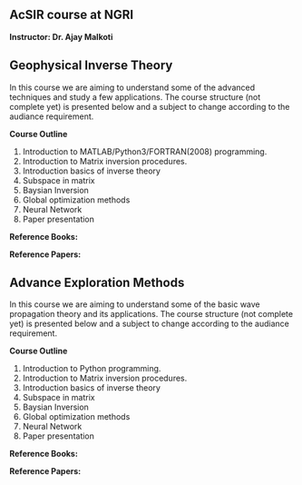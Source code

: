 ## AcSIR course at NGRI
**Instructor: Dr. Ajay Malkoti**


## Geophysical Inverse Theory  



In this course we are aiming to understand some of the advanced techniques and study a few applications.
The course structure (not complete yet) is presented below and a subject to change according to the audiance requirement.

**Course Outline**
1. Introduction to MATLAB/Python3/FORTRAN(2008) programming. 
2. Introduction to Matrix inversion procedures. 
3. Introduction basics of inverse theory
4. Subspace in matrix
5. Baysian Inversion
6. Global optimization methods
7. Neural Network
8. Paper presentation 


**Reference Books:**



**Reference Papers:**





## Advance Exploration Methods  
In this course we are aiming to understand some of the basic wave propagation theory and its applications.
The course structure (not complete yet) is presented below and a subject to change according to the audiance requirement.

**Course Outline**
1. Introduction to Python programming. 
2. Introduction to Matrix inversion procedures. 
3. Introduction basics of inverse theory
4. Subspace in matrix
5. Baysian Inversion
6. Global optimization methods
7. Neural Network
8. Paper presentation 





**Reference Books:**

**Reference Papers:**






